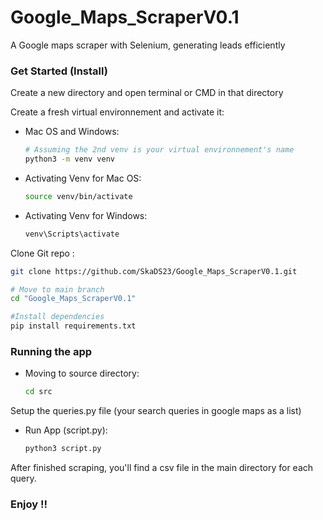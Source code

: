# Google_Maps_ScraperV0.1
 A Google maps scraper with Selenium, generating leads efficiently

 ### Get Started (Install)

Create a new directory and open terminal or CMD in that directory

Create a fresh virtual environnement and activate it:

* Mac OS and Windows:
   ```bash
   # Assuming the 2nd venv is your virtual environnement's name
   python3 -m venv venv
   ```

* Activating Venv for Mac OS:
   ```bash
   source venv/bin/activate
   ```

* Activating Venv for Windows:
   ```bash
   venv\Scripts\activate
   ```

Clone Git repo :

   ```bash
   git clone https://github.com/SkaDS23/Google_Maps_ScraperV0.1.git

   # Move to main branch
   cd "Google_Maps_ScraperV0.1"

   #Install dependencies 
   pip install requirements.txt
   ```


### Running the app

* Moving to source directory:
    ```bash
   cd src
   ```

Setup the queries.py file (your search queries in google maps as a list)

* Run App (script.py):
   ```bash
   python3 script.py
   ```

After finished scraping, you'll find a csv file in the main directory for each query.

### Enjoy !!

